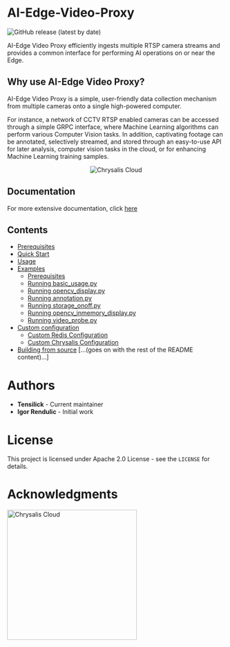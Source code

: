 # AI-Edge-Video-Proxy

![GitHub release (latest by date)](https://img.shields.io/github/v/release/tensilick/AI-Edge-Video-Proxy) 

AI-Edge Video Proxy efficiently ingests multiple RTSP camera streams and provides a common interface for performing AI operations on or near the Edge.

## Why use AI-Edge Video Proxy?

AI-Edge Video Proxy is a simple, user-friendly data collection mechanism from multiple cameras onto a single high-powered computer. 

For instance, a network of CCTV RTSP enabled cameras can be accessed through a simple GRPC interface, where Machine Learning algorithms can perform various Computer Vision tasks. In addition, captivating footage can be annotated, selectively streamed, and stored through an easy-to-use API for later analysis, computer vision tasks in the cloud, or for enhancing Machine Learning training samples.

<p align="center">
    <img src="https://storage.googleapis.com/chrysaliswebassets/chrysalis-video-edge-ai-proxy.png" title="Chrysalis Cloud" />
<p align="center">

## Documentation

For more extensive documentation, click [here](https://tensilick.github.io/api_doc/)

## Contents

* [Prerequisites](#prerequisites)
* [Quick Start](#quick-start)
* [Usage](#usage)
* [Examples](#examples)
  * [Prerequisites](#example-prerequisites)
  * [Running basic_usage.py](#example-prerequisites)
  * [Running opencv_display.py](#example-prerequisites)
  * [Running annotation.py](#example-prerequisites)
  * [Running storage_onoff.py](#example-prerequisites)
  * [Running opencv_inmemory_display.py](#example-prerequisites)
  * [Running video_probe.py](#example-prerequisites)
* [Custom configuration](#custom-configuration)
  * [Custom Redis Configuration](#custom-redis-configuration)
  * [Custom Chrysalis Configuration](#custom-chrysalis-configuration)
* [Building from source](#building-from-source)
[...(goes on with the rest of the README content)...]

# Authors

- **Tensilick** - Current maintainer
- **Igor Rendulic** - Initial work


# License

This project is licensed under Apache 2.0 License - see the `LICENSE` for details.


# Acknowledgments

<p align="left">
    <img src="https://storage.googleapis.com/chrysaliswebassets/logo_small.png" style="width: 300px;" title="Chrysalis Cloud" />